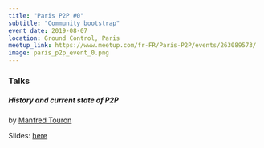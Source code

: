 ```yaml
---
title: "Paris P2P #0"
subtitle: "Community bootstrap"
event_date: 2019-08-07
location: Ground Control, Paris
meetup_link: https://www.meetup.com/fr-FR/Paris-P2P/events/263089573/
image: paris_p2p_event_0.png
---
```


### <i class="far fa-presentation"></i>Talks

##### History and current state of P2P

by [Manfred Touron](https://manfred.life)

Slides: [here](https://docs.google.com/presentation/d/1EASD86eqXRVhB_rLGqVvsWJ2l_Pl9hRbmXIB5wqFvzE)
